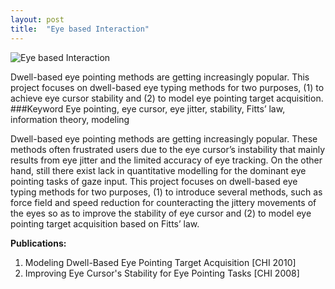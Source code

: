 ```yaml
---
layout: post
title:  "Eye based Interaction"
---
```


![Eye based Interaction](https://farm1.staticflickr.com/972/40440609350_6744481897_o.png)

Dwell-based eye pointing methods are getting increasingly popular. This project focuses on dwell-based eye typing methods for two purposes, (1) to achieve eye cursor stability and (2) to model eye pointing target acquisition.
###Keyword
Eye pointing, eye cursor, eye jitter, stability, Fitts’ law, information theory, modeling

Dwell-based eye pointing methods are getting increasingly popular. These methods often frustrated users due to the eye cursor’s instability that mainly results from eye jitter and the limited accuracy of eye tracking. On the other hand, still there exist lack in quantitative modelling for the dominant eye pointing tasks of gaze input. This project focuses on dwell-based eye typing methods for two purposes, (1)  to introduce several methods, such as force field and speed reduction for counteracting the jittery movements of the eyes so as to improve the stability of eye cursor and (2) to model eye pointing target acquisition  based on Fitts’ law. 
  
**Publications:**

1. Modeling Dwell-Based Eye Pointing Target Acquisition [CHI 2010]
2. Improving Eye Cursor's Stability for Eye Pointing Tasks [CHI 2008]